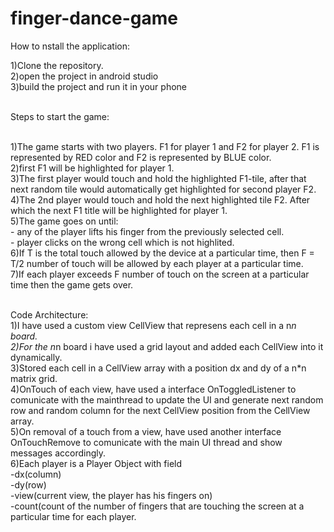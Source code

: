 # finger-dance-game

How to nstall the application:

1)Clone the repository.
<br/>2)open the project in android studio
<br/>3)build the project and run it in your phone

<br/>Steps to start the game:

<br/>1)The game starts with two players. F1 for player 1 and F2 for player 2. F1 is represented by RED color and F2 is represented by BLUE color.
<br/>2)first F1 will be highlighted for player 1.
<br/>3)The first player would touch and hold the highlighted F1-tile, after that next random tile would automatically get highlighted for second player F2.
<br/>4)The 2nd player would touch and hold the next highlighted tile F2. After which the next F1 title will be highlighted for player 1. 
<br/>5)The game goes on until:
  <br/>- any of the player lifts his finger from the previously selected cell.
  <br/>- player clicks on the wrong cell which is not highlited.
<br/>6)If T is the total touch allowed by the device at a particular time, then F = T/2 number of touch will be allowed by each player at a particular time.
<br/>7)If each player exceeds F number of touch on the screen at a particular time then the game gets over.

<br/>Code Architecture:
<br/>1)I have used a custom view CellView that represens each cell in a n*n board.
<br/>2)For the n*n board i have used a grid layout and added each CellView into it dynamically.
<br/>3)Stored each cell in a CellView array with a position dx and dy of a n*n matrix grid.
<br/>4)OnTouch of each view, have used a interface OnToggledListener to comunicate with the mainthread to update the UI and generate next random row and random column for the next CellView position from the CellView array.
<br/>5)On removal of a touch from a view, have used another interface OnTouchRemove to comunicate with the main UI thread and show messages accordingly.
<br/>6)Each player is a Player Object with field 
  <br/>-dx(column)
  <br/>-dy(row)
  <br/>-view(current view, the player has his fingers on)
  <br/>-count(count of the number of fingers that are touching the screen at a particular time for each player.
  


